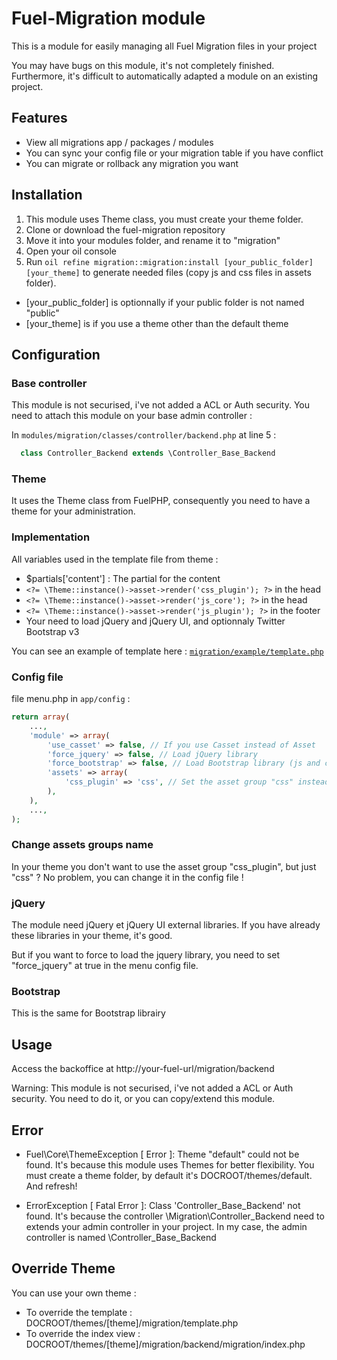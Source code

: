 # Fuel-Migration module

This is a module for easily managing all Fuel Migration files in your project

You may have bugs on this module, it's not completely finished. Furthermore, it's difficult to automatically adapted a module on an existing project.

## Features

* View all migrations app / packages / modules
* You can sync your config file or your migration table if you have conflict
* You can migrate or rollback any migration you want

## Installation

1. This module uses Theme class, you must create your theme folder.
2. Clone or download the fuel-migration repository
3. Move it into your modules folder, and rename it to "migration"
4. Open your oil console
5. Run `oil refine migration::migration:install [your_public_folder] [your_theme]` to generate needed files (copy js and css files in assets folder). 
* [your_public_folder] is optionnally if your public folder is not named "public"
* [your_theme] is if you use a theme other than the default theme

## Configuration

### Base controller

This module is not securised, i've not added a ACL or Auth security. You need to attach this module on your base admin controller :

In `modules/migration/classes/controller/backend.php` at line 5 :

```php
  class Controller_Backend extends \Controller_Base_Backend
```

### Theme

It uses the Theme class from FuelPHP, consequently you need to have a theme for your administration.

### Implementation

All variables used in the template file from theme :

* $partials['content'] : The partial for the content
* `<?= \Theme::instance()->asset->render('css_plugin'); ?>` in the head
* `<?= \Theme::instance()->asset->render('js_core'); ?>` in the head
* `<?= \Theme::instance()->asset->render('js_plugin'); ?>` in the footer
* Your need to load jQuery and jQuery UI, and optionnaly Twitter Bootstrap v3

You can see an example of template here : [`migration/example/template.php`](https://github.com/jhuriez/fuel-migration/blob/master/example/template.php)

### Config file

file menu.php in `app/config` :

```php
return array(
	...,
	'module' => array(
		'use_casset' => false, // If you use Casset instead of Asset
		'force_jquery' => false, // Load jQuery library
		'force_bootstrap' => false, // Load Bootstrap library (js and css)
		'assets' => array(
			'css_plugin' => 'css', // Set the asset group "css" instead of "css_plugin",
		),
	),
	...,
);
```

### Change assets groups name

In your theme you don't want to use the asset group "css_plugin", but just "css" ? No problem, you can change it in the config file !

### jQuery

The module need jQuery et jQuery UI external libraries. If you have already these libraries in your theme, it's good.

But if you want to force to load the jquery library, you need to set "force_jquery" at true in the menu config file.

### Bootstrap 

This is the same for Bootstrap librairy

## Usage

Access the backoffice at http://your-fuel-url/migration/backend

Warning: This module is not securised, i've not added a ACL or Auth security. 
You need to do it, or you can copy/extend this module.

## Error

- Fuel\Core\ThemeException [ Error ]: Theme "default" could not be found.
It's because this module uses Themes for better flexibility. You must create a theme folder, by default it's DOCROOT/themes/default. And refresh!

- ErrorException [ Fatal Error ]: Class 'Controller_Base_Backend' not found.
It's because the controller \Migration\Controller_Backend need to extends your admin controller in your project. In my case, the admin controller is named \Controller_Base_Backend

## Override Theme

You can use your own theme :

* To override the template : DOCROOT/themes/[theme]/migration/template.php
* To override the index view : DOCROOT/themes/[theme]/migration/backend/migration/index.php 
